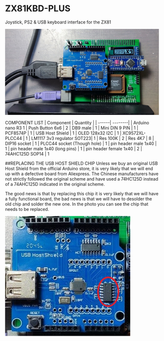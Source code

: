 # ZX81KBD-PLUS
 Joystick, PS2 & USB keyboard interface for the ZX81
 
 ![ZX81KBD-PLUS|800](Images/interface.jpg)
 
 COMPONENT LIST
 |  Component |  Quantity |
 | ------| --------| 
 | Arduino nano R3	1
 | Push Button 6x6 | 2
 | DB9 male	| 1
 | Mini DIN	9 PIN | 1
 | PCF8574P	| 1
 | USB Host Shield	| 1
 | OLED 128x32 I2C	| 1
 | XC9572XL-PLCC44	| 1
 | LM1117 3v3 regulator SOT223| 1
 | Res 100K	| 2
 | Res 4K7	| 8
 | DIP16 socket	| 1
 | PLCC44 socket (Though hole)	| 1
 | pin header male 1x40 | 1
 | pin header male 1x40 (long pins)	| 1
 | pin header female 1x40	| 2
 | 74AHC125D SOP14	| 1

##REPLACING THE USB HOST SHIELD CHIP
Unless we buy an original USB Host Shield from the official Arduino store, it is very likely that we will end up with a defective board from Aliexpress. The Chinese manufacturers have not strictly followed the original scheme and have used a 74HC125D instead of a 74AHC125D indicated in the original scheme.

The good news is that by replacing this chip it is very likely that we will have a fully functional board, the bad news is that we will have to desolder the old chip and solder the new one.
In the photo you can see the chip that needs to be replaced.


 ![ZX81KBD-PLUS|800](Images/chip.jpg)


